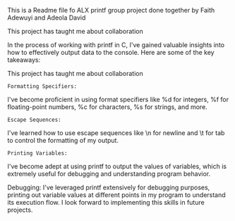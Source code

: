 This is a Readme file fo ALX printf group project done together by Faith Adewuyi and Adeola David 

This project has taught me about collaboration

In the process of working with printf in C, I've gained valuable insights into how to effectively output data to the console. Here are some of the key takeaways:

This project has taught me about collaboration

    Formatting Specifiers:
I've become proficient in using format specifiers like %d for integers, %f for floating-point numbers, %c for characters, %s for strings, and more.

    Escape Sequences:
I've learned how to use escape sequences like \n for newline and \t for tab to control the formatting of my output.

    Printing Variables:
I've become adept at using printf to output the values of variables, which is extremely useful for debugging and understanding program behavior.

   Debugging:
        I've leveraged printf extensively for debugging purposes, printing out variable values at different points in my program to understand its execution flow.
I look forward to implementing this skills in future projects.
   
